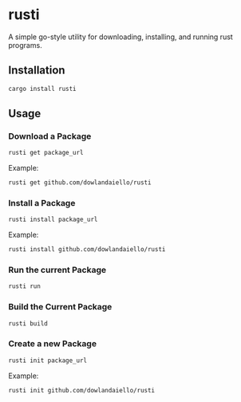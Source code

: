 # rusti

A simple go-style utility for downloading, installing, and running rust programs.

## Installation

```zsh
cargo install rusti
```

## Usage

### Download a Package

```zsh
rusti get package_url
```

Example:

```zsh
rusti get github.com/dowlandaiello/rusti
```

### Install a Package

```zsh
rusti install package_url
```

Example:

```zsh
rusti install github.com/dowlandaiello/rusti
```

### Run the current Package

```zsh
rusti run
```

### Build the Current Package

```zsh
rusti build
```

### Create a new Package

```zsh
rusti init package_url
```

Example:

```zsh
rusti init github.com/dowlandaiello/rusti
```
